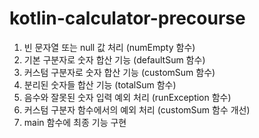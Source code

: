 # kotlin-calculator-precourse

1. 빈 문자열 또는 null 값 처리 (numEmpty 함수)
2. 기본 구분자로 숫자 합산 기능 (defaultSum 함수)
3. 커스텀 구분자로 숫자 합산 기능 (customSum 함수)
4. 분리된 숫자들 합산 기능 (totalSum 함수)
5. 음수와 잘못된 숫자 입력 예외 처리 (runException 함수)
6. 커스텀 구분자 함수에서의 예외 처리 (customSum 함수 개선)
7. main 함수에 최종 기능 구현